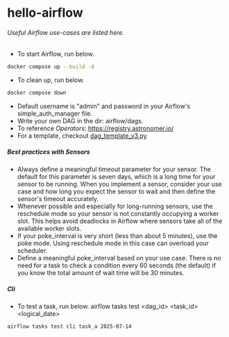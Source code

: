 # hello-airflow
###### Useful Airflow use-cases are listed here.
* To start Airflow, run below.
```bash
docker compose up --build -d
```
* To clean up, run below.
```bash
docker compose down
```
* Default username is "admin" and password in your Airflow's simple_auth_manager file.
* Write your own DAG in the dir: airflow/dags.
* To reference *Operators*: https://registry.astronomer.io/
* For a template, checkout [dag_template_v3.py](https://github.com/dannykhant/hello-airflow/blob/main/airflow/dags/dag_template_v3.py)

##### Best practices with Sensors
* Always define a meaningful timeout parameter for your sensor. The default for this parameter is seven days, which is a long time for your sensor to be running. When you implement a sensor, consider your use case and how long you expect the sensor to wait and then define the sensor's timeout accurately.
* Whenever possible and especially for long-running sensors, use the reschedule mode so your sensor is not constantly occupying a worker slot. This helps avoid deadlocks in Airflow where sensors take all of the available worker slots.
* If your poke_interval is very short (less than about 5 minutes), use the poke mode. Using reschedule mode in this case can overload your scheduler.
* Define a meaningful poke_interval based on your use case. There is no need for a task to check a condition every 60 seconds (the default) if you know the total amount of wait time will be 30 minutes.

##### Cli
* To test a task, run below. airflow tasks test <dag_id> <task_id> <logical_date>
```
airflow tasks test cli task_a 2025-07-14
```